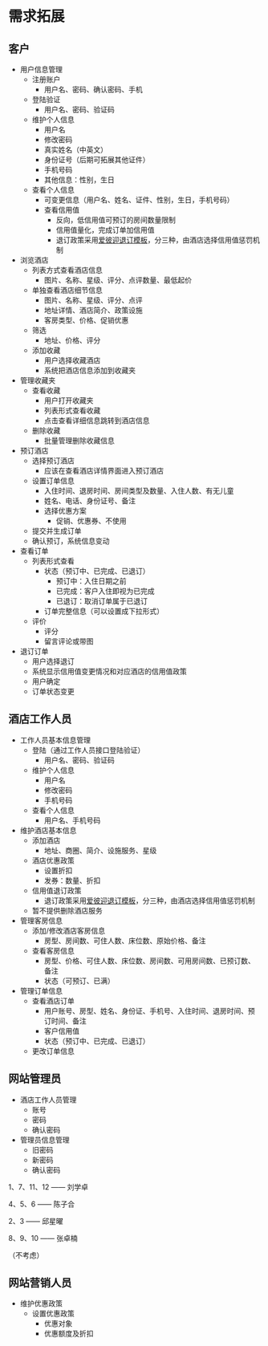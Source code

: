 # 需求拓展

## 客户

- 用户信息管理
  - 注册账户
    - 用户名、密码、确认密码、手机
  - 登陆验证
    - 用户名、密码、验证码
  - 维护个人信息
    - 用户名
    - 修改密码
    - 真实姓名（中英文）
    - 身份证号（后期可拓展其他证件）
    - 手机号码
    - 其他信息：性别，生日
  - 查看个人信息
    - 可变更信息（用户名、姓名、证件、性别，生日，手机号码）
    - 查看信用值
      - 反向，低信用值可预订的房间数量限制
      - 信用值量化，完成订单加信用值
      - 退订政策采用[爱彼迎退订模板](https://www.airbnb.cn/home/cancellation_policies#flexible)，分三种，由酒店选择信用值惩罚机制
- 浏览酒店
  - 列表方式查看酒店信息
    - 图片、名称、星级、评分、点评数量、最低起价
  - 单独查看酒店细节信息
    - 图片、名称、星级、评分、点评
    - 地址详情、酒店简介、政策设施
    - 客房类型、价格、促销优惠
  - 筛选
    - 地址、价格、评分
  - 添加收藏
    - 用户选择收藏酒店
    - 系统把酒店信息添加到收藏夹
- 管理收藏夹
  - 查看收藏
    - 用户打开收藏夹
    - 列表形式查看收藏
    - 点击查看详细信息跳转到酒店信息
  - 删除收藏
    - 批量管理删除收藏信息
- 预订酒店
  - 选择预订酒店
    - 应该在查看酒店详情界面进入预订酒店
  - 设置订单信息
    - 入住时间、退房时间、房间类型及数量、入住人数、有无儿童
    - 姓名、电话、身份证号、备注
    - 选择优惠方案
      - 促销、优惠券、不使用
  - 提交并生成订单
  - 确认预订，系统信息变动
- 查看订单
  - 列表形式查看
    - 状态（预订中、已完成、已退订）
      - 预订中：入住日期之前
      - 已完成：客户入住即视为已完成
      - 已退订：取消订单属于已退订
    - 订单完整信息（可以设置成下拉形式） 
  - 评价
    - 评分
    - 留言评论或带图
- 退订订单
  - 用户选择退订
  - 系统显示信用值变更情况和对应酒店的信用值政策
  - 用户确定
  - 订单状态变更

## 酒店工作人员

- 工作人员基本信息管理
  - 登陆（通过工作人员接口登陆验证）
    - 用户名、密码、验证码
  - 维护个人信息
    - 用户名
    - 修改密码
    - 手机号码
  - 查看个人信息
    - 用户名、手机号码
- 维护酒店基本信息
  - 添加酒店
    - 地址、商圈、简介、设施服务、星级
  - 酒店优惠政策
    - 设置折扣
    - 发券：数量、折扣
  - 信用值退订政策
    - 退订政策采用[爱彼迎退订模板](https://www.airbnb.cn/home/cancellation_policies#flexible)，分三种，由酒店选择信用值惩罚机制
  - 暂不提供删除酒店服务
- 管理客房信息
  - 添加/修改酒店客房信息
    - 房型、房间数、可住人数、床位数、原始价格、备注
  - 查看客房信息
    - 房型、价格、可住人数、床位数、房间数、可用房间数、已预订数、备注
    - 状态（可预订、已满）
- 管理订单信息
  - 查看酒店订单
    - 用户账号、房型、姓名、身份证、手机号、入住时间、退房时间、预订时间、备注
    - 客户信用值
    - 状态（预订中、已完成、已退订）
  - 更改订单信息

## 网站管理员

- 酒店工作人员管理
  - 账号
  - 密码
  - 确认密码
- 管理员信息管理
  - 旧密码
  - 新密码
  - 确认密码



1、7、11、12 —— 刘学卓

4、5、6 —— 陈子合

2、3 —— 邱星曜

8、9、10 —— 张卓楠

（不考虑）

## 网站营销人员

- 维护优惠政策
  - 设置优惠政策
    - 优惠对象
    - 优惠额度及折扣

